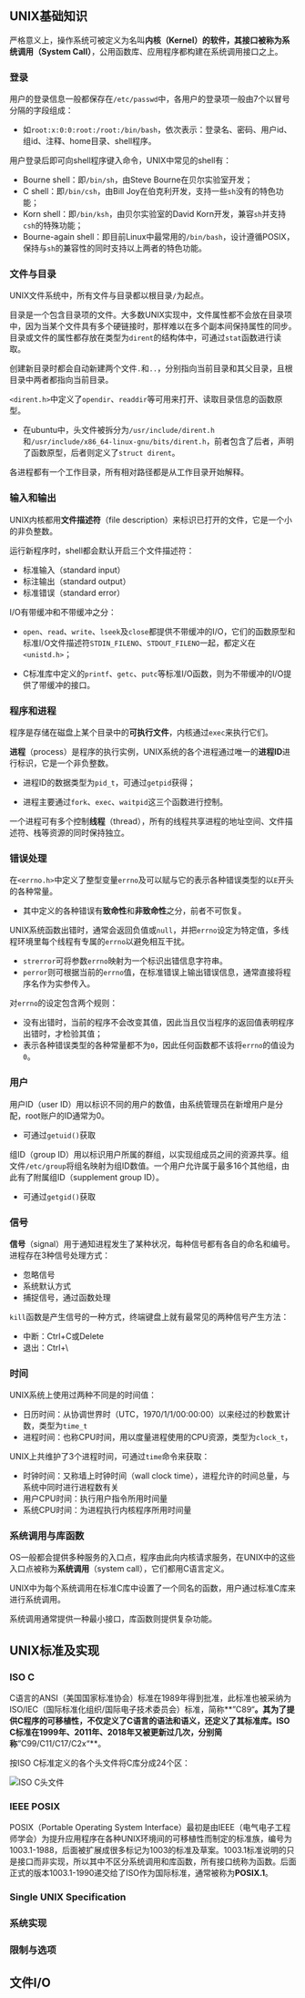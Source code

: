 ## UNIX基础知识

严格意义上，操作系统可被定义为名叫**内核（Kernel）**的软件，其接口被称为**系统调用（System Call）**，公用函数库、应用程序都构建在系统调用接口之上。

### 登录

用户的登录信息一般都保存在`/etc/passwd`中，各用户的登录项一般由7个以冒号分隔的字段组成：
- 如`root:x:0:0:root:/root:/bin/bash`，依次表示：登录名、密码、用户id、组id、注释、home目录、shell程序。

用户登录后即可向shell程序键入命令，UNIX中常见的shell有：
- Bourne shell：即`/bin/sh`，由Steve Bourne在贝尔实验室开发；
- C shell：即`/bin/csh`，由Bill Joy在伯克利开发，支持一些`sh`没有的特色功能；
- Korn shell：即`/bin/ksh`，由贝尔实验室的David Korn开发，兼容`sh`并支持`csh`的特殊功能；
- Bourne-again shell：即目前Linux中最常用的`/bin/bash`，设计遵循POSIX，保持与`sh`的兼容性的同时支持以上两者的特色功能。

### 文件与目录

UNIX文件系统中，所有文件与目录都以根目录`/`为起点。

目录是一个包含目录项的文件。大多数UNIX实现中，文件属性都不会放在目录项中，因为当某个文件具有多个硬链接时，那样难以在多个副本间保持属性的同步。目录或文件的属性都存放在类型为`dirent`的结构体中，可通过`stat`函数进行读取。

创建新目录时都会自动新建两个文件`.`和`..`，分别指向当前目录和其父目录，且根目录中两者都指向当前目录。

`<dirent.h>`中定义了`opendir`、`readdir`等可用来打开、读取目录信息的函数原型。

- 在ubuntu中，头文件被拆分为`/usr/include/dirent.h`和`/usr/include/x86_64-linux-gnu/bits/dirent.h`，前者包含了后者，声明了函数原型，后者则定义了`struct dirent`。

各进程都有一个工作目录，所有相对路径都是从工作目录开始解释。

### 输入和输出

UNIX内核都用**文件描述符**（file description）来标识已打开的文件，它是一个小的非负整数。

运行新程序时，shell都会默认开启三个文件描述符：
- 标准输入（standard input）
- 标注输出（standard output）
- 标准错误（standard error）

I/O有带缓冲和不带缓冲之分：

- `open`、`read`、`write`、`lseek`及`close`都提供不带缓冲的I/O，它们的函数原型和标准I/O文件描述符`STDIN_FILENO`、`STDOUT_FILENO`一起，都定义在`<unistd.h>`；

- C标准库中定义的`printf`、`getc`、`putc`等标准I/O函数，则为不带缓冲的I/O提供了带缓冲的接口。

### 程序和进程

程序是存储在磁盘上某个目录中的**可执行文件**，内核通过`exec`来执行它们。

**进程**（process）是程序的执行实例，UNIX系统的各个进程通过唯一的**进程ID**进行标识，它是一个非负整数。

- 进程ID的数据类型为`pid_t`，可通过`getpid`获得；

- 进程主要通过`fork`、`exec`、`waitpid`这三个函数进行控制。

一个进程可有多个控制**线程**（thread），所有的线程共享进程的地址空间、文件描述符、栈等资源的同时保持独立。

### 错误处理

在`<errno.h>`中定义了整型变量`errno`及可以赋与它的表示各种错误类型的以`E`开头的各种常量。
- 其中定义的各种错误有**致命性**和**非致命性**之分，前者不可恢复。

UNIX系统函数出错时，通常会返回负值或`null`，并把`errno`设定为特定值，多线程环境里每个线程有专属的`errno`以避免相互干扰。
- `strerror`可将参数`errno`映射为一个标识出错信息字符串。
- `perror`则可根据当前的`errno`值，在标准错误上输出错误信息，通常直接将程序名作为实参传入。

对`errno`的设定包含两个规则：
- 没有出错时，当前的程序不会改变其值，因此当且仅当程序的返回值表明程序出错时，才检验其值；
- 表示各种错误类型的各种常量都不为`0`，因此任何函数都不该将`errno`的值设为`0`。

### 用户

用户ID（user ID）用以标识不同的用户的数值，由系统管理员在新增用户是分配，root账户的ID通常为0。

- 可通过`getuid()`获取

组ID（group ID）用以标识用户所属的群组，以实现组成员之间的资源共享。组文件`/etc/group`将组名映射为组ID数值。一个用户允许属于最多16个其他组，由此有了附属组ID（supplement group ID）。

- 可通过`getgid()`获取

### 信号

**信号**（signal）用于通知进程发生了某种状况，每种信号都有各自的命名和编号。进程存在3种信号处理方式：

- 忽略信号
- 系统默认方式
- 捕捉信号，通过函数处理

`kill`函数是产生信号的一种方式，终端键盘上就有最常见的两种信号产生方法：

- 中断：Ctrl+C或Delete
- 退出：Ctrl+\

### 时间

UNIX系统上使用过两种不同是的时间值：

- 日历时间：从协调世界时（UTC，1970/1/1/00:00:00）以来经过的秒数累计数，类型为`time_t`
- 进程时间：也称CPU时间，用以度量进程使用的CPU资源，类型为`clock_t`，

UNIX上共维护了3个进程时间，可通过`time`命令来获取：

- 时钟时间：又称墙上时钟时间（wall clock time），进程允许的时间总量，与系统中同时进行进程数有关
- 用户CPU时间：执行用户指令所用时间量
- 系统CPU时间：为进程执行内核程序所用时间量

### 系统调用与库函数

OS一般都会提供多种服务的入口点，程序由此向内核请求服务，在UNIX中的这些入口点被称为**系统调用**（system call），它们都用C语言定义。

UNIX中为每个系统调用在标准C库中设置了一个同名的函数，用户通过标准C库来进行系统调用。

系统调用通常提供一种最小接口，库函数则提供复杂功能。

## UNIX标准及实现

### ISO C

C语言的ANSI（美国国家标准协会）标准在1989年得到批准，此标准也被采纳为ISO/IEC（国际标准化组织/国际电子技术委员会）标准，简称**”C89“**。其为了提供C程序的可移植性，不仅定义了C语言的语法和语义，还定义了其标准库。ISO C标准在1999年、2011年、2018年又被更新过几次，分别简称**”C99/C11/C17/C2x“**。

按ISO C标准定义的各个头文件将C库分成24个区：

![ISO C头文件](https://raw.githubusercontent.com/Hugsy19/Picbed/master/tech/iso_c_header.png)

### IEEE POSIX

POSIX（Portable Operating System Interface）最初是由IEEE（电气电子工程师学会）为提升应用程序在各种UNIX环境间的可移植性而制定的标准族，编号为1003.1-1988，后面被扩展成很多标记为1003的标准及草案。1003.1标准说明的只是接口而非实现，所以其中不区分系统调用和库函数，所有接口统称为函数。后面正式的版本1003.1-1990递交给了ISO作为国际标准，通常被称为**POSIX.1**。

### Single UNIX Specification

### 系统实现

### 限制与选项

## 文件I/O



